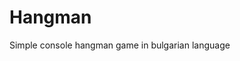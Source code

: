 # Hangman
Simple console hangman game in bulgarian language
<script src="//onlinegdb.com/embed/js/RP77BMFyI3?theme=undefined"></script>
